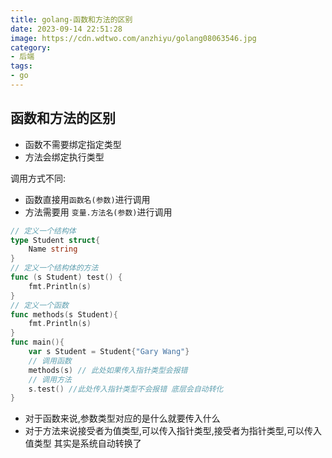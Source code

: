 ```yaml
---
title: golang-函数和方法的区别
date: 2023-09-14 22:51:28
image: https://cdn.wdtwo.com/anzhiyu/golang08063546.jpg
category: 
- 后端
tags: 
- go
---
```


## 函数和方法的区别

- 函数不需要绑定指定类型
- 方法会绑定执行类型

调用方式不同:

- 函数直接用`函数名(参数)`进行调用
- 方法需要用 `变量.方法名(参数)`进行调用

```go
// 定义一个结构体
type Student struct{
	Name string
}
// 定义一个结构体的方法
func (s Student) test() {
	fmt.Println(s)
}
// 定义一个函数
func methods(s Student){
	fmt.Println(s)
}
func main(){
	var s Student = Student{"Gary Wang"}
	// 调用函数
	methods(s) // 此处如果传入指针类型会报错
	// 调用方法
	s.test() //此处传入指针类型不会报错 底层会自动转化
}
```

- 对于函数来说,参数类型对应的是什么就要传入什么
- 对于方法来说接受者为值类型,可以传入指针类型,接受者为指针类型,可以传入值类型 其实是系统自动转换了
  